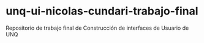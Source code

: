 # unq-ui-nicolas-cundari-trabajo-final
Repositorio de trabajo final de Construcción de interfaces de Usuario de UNQ
